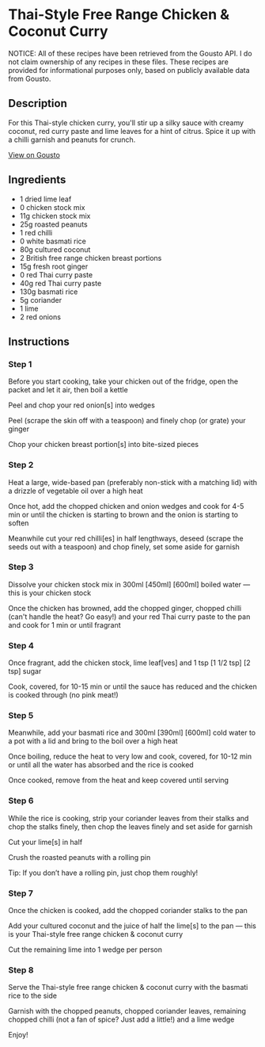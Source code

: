 # Thai-Style Free Range Chicken & Coconut Curry

NOTICE: All of these recipes have been retrieved from the Gousto API. I do not claim ownership of any recipes in these files. These recipes are provided for informational purposes only, based on publicly available data from Gousto.

## Description

For this Thai-style chicken curry, you'll stir up a silky sauce with creamy coconut, red curry paste and lime leaves for a hint of citrus. Spice it up with a chilli garnish and peanuts for crunch.

[View on Gousto](https://www.gousto.co.uk/recipes/cookbook/thai-style-free-range-chicken-coconut-curry)

## Ingredients

- 1 dried lime leaf
- 0 chicken stock mix
- 11g chicken stock mix
- 25g roasted peanuts
- 1 red chilli
- 0 white basmati rice
- 80g cultured coconut
- 2 British free range chicken breast portions
- 15g fresh root ginger
- 0 red Thai curry paste
- 40g red Thai curry paste
- 130g basmati rice
- 5g coriander
- 1 lime
- 2 red onions

## Instructions


### Step 1

Before you start cooking, take your chicken out of the fridge, open the packet and let it air, then boil a kettle

Peel and chop your red onion[s] into wedges

Peel (scrape the skin off with a teaspoon) and finely chop (or grate) your ginger

Chop your chicken breast portion[s] into bite-sized pieces


### Step 2

Heat a large, wide-based pan (preferably non-stick with a matching lid) with a drizzle of vegetable oil over a high heat

Once hot, add the chopped chicken and onion wedges and cook for 4-5 min or until the chicken is starting to brown and the onion is starting to soften

Meanwhile cut your red chilli[es] in half lengthways, deseed (scrape the seeds out with a teaspoon) and chop finely, set some aside for garnish


### Step 3

Dissolve your chicken stock mix in 300ml <span class="text-purple">[450ml]</span> <span class="text-danger">[600ml] </span>boiled water — this is your chicken stock

Once the chicken has browned, add the chopped ginger, chopped chilli (can't handle the heat? Go easy!) and your red Thai curry paste to the pan and cook for 1 min or until fragrant


### Step 4

Once fragrant, add the chicken stock, lime leaf[ves] and 1 tsp <span class="text-purple">[1 1/2 tsp]</span> <span class="text-danger">[2 tsp] </span>sugar

Cook, covered, for 10-15 min or until the sauce has reduced and the chicken is cooked through (no pink meat!)


### Step 5

Meanwhile, add your basmati rice and 300ml <span class="text-purple">[390ml]</span> <span class="text-danger">[600ml]</span> cold water to a pot with a lid and bring to the boil over a high heat

Once boiling, reduce the heat to very low and cook, covered, for 10-12 min or until all the water has absorbed and the rice is cooked

Once cooked, remove from the heat and keep covered until serving


### Step 6

While the rice is cooking, strip your coriander leaves from their stalks and chop the stalks finely, then chop the leaves finely and set aside for garnish

Cut your lime[s] in half

Crush the roasted peanuts with a rolling pin

Tip: If you don’t have a rolling pin, just chop them roughly!


### Step 7

Once the chicken is cooked, add the chopped coriander stalks to the pan

Add your cultured coconut and the juice of half the lime[s] to the pan — this is your Thai-style free range chicken & coconut curry

Cut the remaining lime into 1 wedge per person

### Step 8

Serve the Thai-style free range chicken & coconut curry with the basmati rice to the side

Garnish with the chopped peanuts, chopped coriander leaves, remaining chopped chilli (not a fan of spice? Just add a little!) and a lime wedge

Enjoy!

